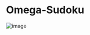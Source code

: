 # Omega-Sudoku

![image](https://user-images.githubusercontent.com/43177100/212402896-7af652b9-f865-4eea-a582-e8d3829641d0.png)
